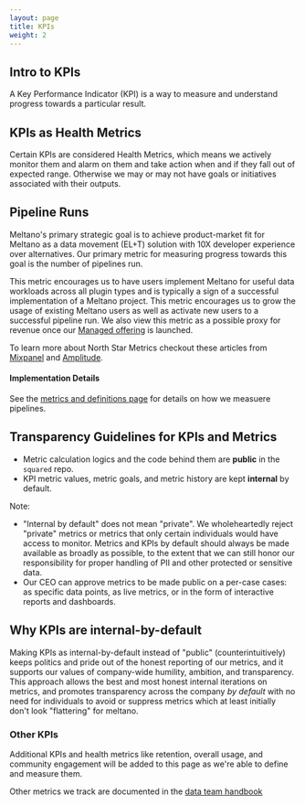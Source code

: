 ```yaml
---
layout: page
title: KPIs
weight: 2
---
```


## Intro to KPIs

A Key Performance Indicator (KPI) is a way to measure and understand progress towards a particular result.

## KPIs as Health Metrics

Certain KPIs are considered Health Metrics, which means we actively monitor them and alarm on them and take action when and if they fall out of expected range. Otherwise we may or may not have goals or initiatives associated with their outputs.

## Pipeline Runs

Meltano's primary strategic goal is to achieve product-market fit for Meltano as a data movement (EL+T) solution with 10X developer experience over alternatives. Our primary metric for measuring progress towards this goal is the number of pipelines run.

This metric encourages us to have users implement Meltano for useful data workloads across all plugin types and is typically a sign of a successful implementation of a Meltano project. 
This metric encourages us to grow the usage of existing Meltano users as well as activate new users to a successful pipeline run. 
We also view this metric as a possible proxy for revenue once our [Managed offering](https://meltano.com/managed/) is launched.

To learn more about North Star Metrics checkout these articles from [Mixpanel](https://mixpanel.com/blog/north-star-metric/) and [Amplitude](https://amplitude.com/blog/product-north-star-metric).

#### Implementation Details

See the [metrics and definitions page](/data-team/metrics-and-definitions#pipeline) for details on how we measuere pipelines.

## Transparency Guidelines for KPIs and Metrics

- Metric calculation logics and the code behind them are **public** in the `squared` repo.
- KPI metric values, metric goals, and metric history are kept **internal** by default.

Note:

- "Internal by default" does not mean "private". We wholeheartedly reject "private" metrics or metrics that only certain individuals would have access to monitor. Metrics and KPIs by default should always be made available as broadly as possible, to the extent that we can still honor our responsibility for proper handling of PII and other protected or sensitive data.
- Our CEO can approve metrics to be made public on a per-case cases: as specific data points, as live metrics, or in the form of interactive reports and dashboards.

## Why KPIs are internal-by-default

Making KPIs as internal-by-default instead of "public" (counterintuitively) keeps politics and pride out of the honest reporting of our metrics, and it supports our values of company-wide humility, ambition, and transparency. This approach allows the best and most honest internal iterations on metrics, and promotes transparency across the company _by default_ with no need for individuals to avoid or suppress metrics which at least initially don't look "flattering" for meltano.

### Other KPIs

Additional KPIs and health metrics like retention, overall usage, and community engagement will be added to this page as we're able to define and measure them.

Other metrics we track are documented in the [data team handbook](/data-team/metrics-and-definitions)
